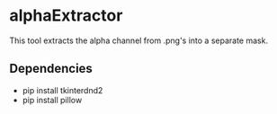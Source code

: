 # alphaExtractor
This tool extracts the alpha channel from .png's into a separate mask.

## Dependencies
- pip install tkinterdnd2
- pip install pillow

